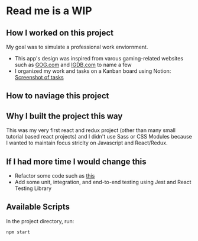 # Read me is a WIP

## How I worked on this project

My goal was to simulate a professional work enviornment. 

* This app's design was inspired from varous gaming-related websites such as [GOG.com](https://www.gog.com/) and [IGDB.com](https://www.igdb.com/games/the-legend-of-zelda-breath-of-the-wild) to name a few
* I organized my work and tasks on a Kanban board using Notion: [Screenshot of tasks]()

## How to naviage this project

## Why I built the project this way

This was my very first react and redux project (other than many small tutorial based react projects) and I didn't use Sass or CSS Modules because I wanted to maintain focus striclty on Javascript and React/Redux. 

## If I had more time I would change this

* Refactor some code such as [this]()
* Add some unit, integration, and end-to-end testing using Jest and React Testing Library

## Available Scripts

In the project directory, run:

`npm start`
